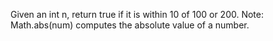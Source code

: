 Given an int n, return true if it is within 10 of 100 or 200. Note: Math.abs(num) computes the absolute value of a number.